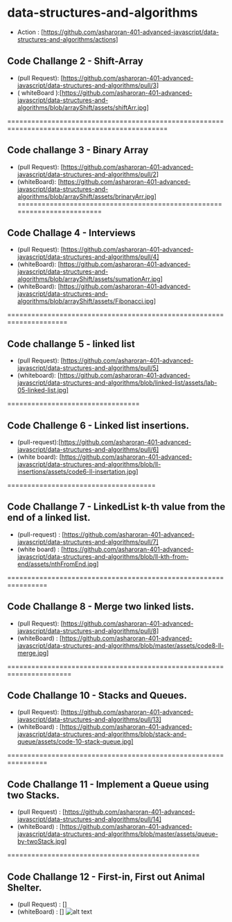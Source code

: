 # data-structures-and-algorithms

* Action : [https://github.com/asharoran-401-advanced-javascript/data-structures-and-algorithms/actions]
## Code Challange 2 - Shift-Array
* (pull Request): [https://github.com/asharoran-401-advanced-javascript/data-structures-and-algorithms/pull/3]
* ( whiteBoard ):[https://github.com/asharoran-401-advanced-javascript/data-structures-and-algorithms/blob/arrayShift/assets/shiftArr.jpg]

==============================================================================================
## Code challange 3 - Binary Array

* (pull Request): [https://github.com/asharoran-401-advanced-javascript/data-structures-and-algorithms/pull/2]
* (whiteBoard): [https://github.com/asharoran-401-advanced-javascript/data-structures-and-algorithms/blob/arrayShift/assets/brinaryArr.jpg]
========================================================================

## Code Challage 4 - Interviews

*  (pull Request): [https://github.com/asharoran-401-advanced-javascript/data-structures-and-algorithms/pull/4]
* (whiteBoard): [https://github.com/asharoran-401-advanced-javascript/data-structures-and-algorithms/blob/arrayShift/assets/sumationArr.jpg]
* (whiteBoard): [https://github.com/asharoran-401-advanced-javascript/data-structures-and-algorithms/blob/arrayShift/assets/Fibonacci.jpg]

=====================================================================
## Code challange 5 - linked list
 * (pull Request): [https://github.com/asharoran-401-advanced-javascript/data-structures-and-algorithms/pull/5]
 * (whiteboard): [https://github.com/asharoran-401-advanced-javascript/data-structures-and-algorithms/blob/linked-list/assets/lab-05-linked-list.jpg]

================================= 
## Code Challenge 6 - Linked list insertions.

* (pull-request):[https://github.com/asharoran-401-advanced-javascript/data-structures-and-algorithms/pull/6]
* (white board): [https://github.com/asharoran-401-advanced-javascript/data-structures-and-algorithms/blob/ll-insertions/assets/code6-ll-insertation.jpg]


=====================================
## Code Challange 7 - LinkedList k-th value from the end of a linked list.

* (pull-request) : [https://github.com/asharoran-401-advanced-javascript/data-structures-and-algorithms/pull/7]
* (white board) : [https://github.com/asharoran-401-advanced-javascript/data-structures-and-algorithms/blob/ll-kth-from-end/assets/nthFromEnd.jpg]


================================================================

## Code Challange 8 - Merge two linked lists.

* (pull Request): [https://github.com/asharoran-401-advanced-javascript/data-structures-and-algorithms/pull/8]
* (whiteBoard) : [https://github.com/asharoran-401-advanced-javascript/data-structures-and-algorithms/blob/master/assets/code8-ll-merge.jpg] 

======================================================================

## Code Challange 10 - Stacks and Queues.
* (pull Request): [https://github.com/asharoran-401-advanced-javascript/data-structures-and-algorithms/pull/13]
* (whiteBoard) : [https://github.com/asharoran-401-advanced-javascript/data-structures-and-algorithms/blob/stack-and-queue/assets/code-10-stack-queue.jpg]

================================================================

## Code Challange 11 - Implement a Queue using two Stacks.
* (pull Request) : [https://github.com/asharoran-401-advanced-javascript/data-structures-and-algorithms/pull/14]
* (whiteBoard) : [https://github.com/asharoran-401-advanced-javascript/data-structures-and-algorithms/blob/master/assets/queue-by-twoStack.jpg]

================================================

## Code Challange 12 - First-in, First out Animal Shelter.

* (pull Request) : []
* (whiteBoard) : []
![alt text](/mnt/c/Users/std6/codefellows/401/data-structures-and-algorithms/assets/animal-shelter.jpg)